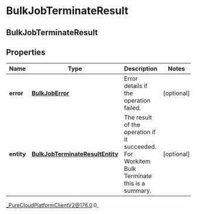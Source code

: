 # BulkJobTerminateResult

## BulkJobTerminateResult

## Properties

|Name | Type | Description | Notes|
|------------ | ------------- | ------------- | -------------|
| **error** | [**BulkJobError**](BulkJobError) | Error details if the operation failed. | [optional] |
| **entity** | [**BulkJobTerminateResultEntity**](BulkJobTerminateResultEntity) | The result of the operation if it succeeded. For Workitem Bulk Terminate this is a summary. | [optional] |



_PureCloudPlatformClientV2@176.0.0_
